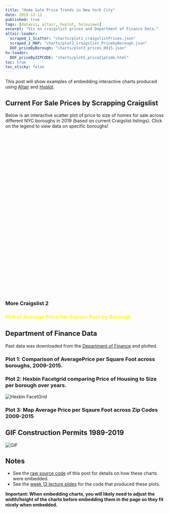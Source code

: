 ```yaml
---
title: "Home Sale Price Trends in New York City"
date: 2019-12-12
published: true
tags: [dataviz, altair, hvplot, holoviews]
excerpt: "Viz on craigslist prices and Department of Finance Data."
altair-loader:
  scraped_1_Scatter: "charts/plot1_craigslistPrices.json"
  scraped_2_MAP: "charts/plot2_craigslist_PricebyBorough.json"
  DOF_priceByBorough: "charts/plot3_prices_0915.json"
hv-loader:
  DOF_priceByZIPCODE: "charts/plot5_priceZipCode.html"
toc: true
toc_sticky: false
---
```


This post will show examples of embedding interactive charts produced using [Altair](https://altair-viz.github.io) and [Hvplot](https://hvplot.pyviz.org/).

## Current For Sale Prices by Scrapping Craigslist

Below is an interactive scatter plot of price to size of homes for sale across different NYC boroughs in 2019 (based on current Craigslist listings). Click on the legend to view data on specific boroughs! 


<div id="scraped_1_Scatter" style="width:2px; height: 500px;"></div>


### More Craigslist 2 

<h3 style="color:yellow;"> Plot of Average Price Per Square Foot by Borough </h3>
<div id="scraped_2_MAP"></div>

## Department of Finance Data 
Past data was downloaded from the [Department of Finance]("https://data.cityofnewyork.us/City-Government/NYC-Citywide-Annualized-Calendar-Sales-Update/w2pb-icbu") and plotted. 


### Plot 1: Comparison of AveragePrice per Square Foot across boroughs, 2009-2015. 
<div id="DOF_priceByBorough"></div>

### Plot 2: Hexbin Facetgrid comparing Price of Housing to Size per borough over years. 
![Hexbin FacetGrid]({{site.url}}{{site.baseurl}}/assets/images/plot4_Size_to_price_ByBoroughYear.png)


### Plot 3: Map Average Price per Sqaure Foot across Zip Codes 2009-2015
<div id="DOF_priceByZIPCODE"></div>


## GIF Construction Permits 1989-2019
![GIF]({{site.url}}{{site.baseurl}}/assets/images/permits_89_19.gif)

## Notes

- See the [raw source code](https://raw.githubusercontent.com/nickhand/static-site-template/master/_posts/2019-04-13-measles-charts.md) of this post for details on how these charts were embedded.
- See the [week 13 lecture slides](https://github.com/MUSA-620-Fall-2019/week-13/blob/master/lecture-13.ipynb) for the code that produced these plots.

**Important: When embedding charts, you will likely need to adjust the width/height of the charts before embedding them in the page so they fit nicely when embedded.**
